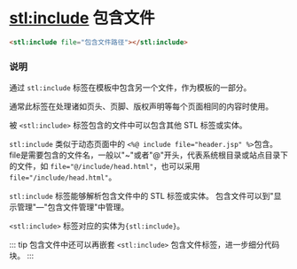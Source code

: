 # <stl:include> 包含文件

```html
<stl:include file="包含文件路径"></stl:include>
```

### 说明

通过 `stl:include` 标签在模板中包含另一个文件，作为模板的一部分。

通常此标签在处理诸如页头、页脚、版权声明等每个页面相同的内容时使用。

被 `<stl:include>` 标签包含的文件中可以包含其他 STL 标签或实体。

`stl:include` 类似于动态页面中的 `<%@ include file="header.jsp" %>`包含。 file是需要包含的文件名，一般以"~"或者"@"开头，代表系统根目录或站点目录下的文件，如 `file="@/include/head.html"`，也可以采用 `file="/include/head.html"`。

`stl:include` 标签能够解析包含文件中的 STL 标签或实体。 包含文件可以到"显示管理"—"包含文件管理"中管理。

`<stl:include>` 标签对应的实体为`{stl:include}`。

::: tip
包含文件中还可以再嵌套 `<stl:include>` 包含文件标签，进一步细分代码块。
:::
